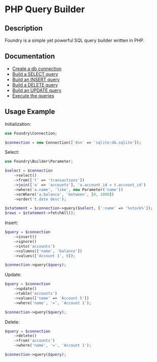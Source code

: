 # PHP Query Builder

## Description

Foundry is a simple yet powerful SQL query builder written in PHP.

## Documentation

- [Create a db connection](doc/connection.md)
- [Build a SELECT query](doc/builder/select.md)
- [Build an INSERT query](doc/builder/insert.md)
- [Build a DELETE query](doc/builder/insert.md)
- [Build an UPDATE query](doc/builder/insert.md)
- [Execute the queries](doc/queries.md)

## Usage Example

Initialization:

```php
use Foundry\Connection;

$connection = new Connection(['dsn' => 'sqlite:db.sqlite']);
```

Select:

```php
use Foundry\Builder\Parameter;

$select = $connection
    ->select()
    ->from(['t' => 'transactions'])
    ->join(['a' => 'accounts'], 'a.account_id = t.account_id')
    ->where('a.name', 'like', new Parameter('name'))
    ->orWhere('a.balance', 'between', [0, 1000])
    ->order('t.date desc');

$statement = $connection->query($select, [':name' => '%stock%']);
$rows = $statement->fetchAll();
```

Insert:

```php
$query = $connection
    ->insert()
    ->ignore()
    ->into('accounts')
    ->columns(['name', 'balance'])
    ->values(['Account 1', 0]);

$connection->query($query);
```

Update:

```php
$query = $connection
    ->update()
    ->table('accounts')
    ->values(['name' => 'Account 5'])
    ->where('name', '=', 'Account 1');

$connection->query($query);
```

Delete:

```php
$query = $connection
    ->delete()
    ->from('accounts')
    ->where('name', '=', 'Account 1');

$connection->query($query);
```
